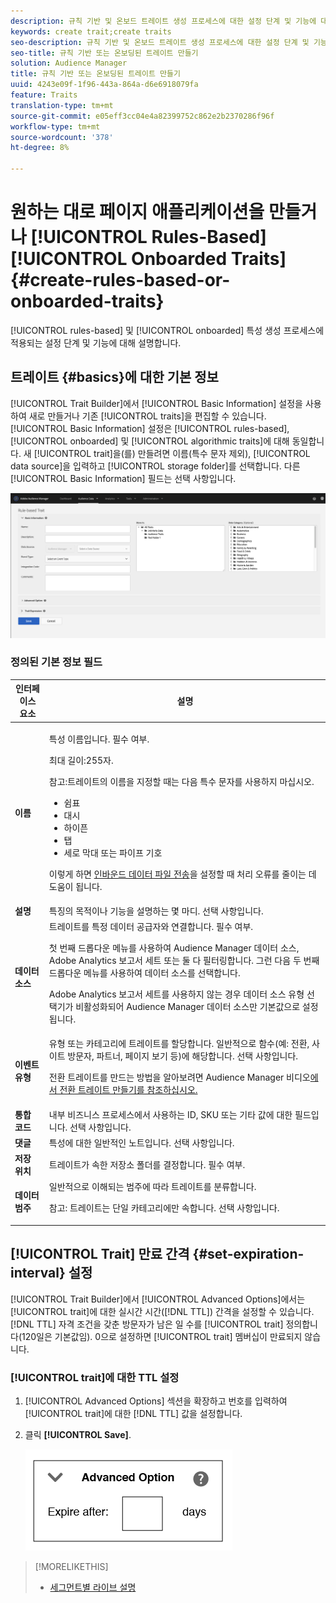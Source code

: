 ```yaml
---
description: 규칙 기반 및 온보드 트레이트 생성 프로세스에 대한 설정 단계 및 기능에 대해 설명합니다.
keywords: create trait;create traits
seo-description: 규칙 기반 및 온보드 트레이트 생성 프로세스에 대한 설정 단계 및 기능에 대해 설명합니다.
seo-title: 규칙 기반 또는 온보딩된 트레이트 만들기
solution: Audience Manager
title: 규칙 기반 또는 온보딩된 트레이트 만들기
uuid: 4243e09f-1f96-443a-864a-d6e6918079fa
feature: Traits
translation-type: tm+mt
source-git-commit: e05eff3cc04e4a82399752c862e2b2370286f96f
workflow-type: tm+mt
source-wordcount: '378'
ht-degree: 8%

---
```



# 원하는 대로 페이지 애플리케이션을 만들거나  [!UICONTROL Rules-Based][!UICONTROL Onboarded Traits]{#create-rules-based-or-onboarded-traits}

[!UICONTROL rules-based] 및 [!UICONTROL onboarded] 특성 생성 프로세스에 적용되는 설정 단계 및 기능에 대해 설명합니다.

<!-- c_tb_rules_traits.xml -->

## 트레이트 {#basics}에 대한 기본 정보

[!UICONTROL Trait Builder]에서 [!UICONTROL Basic Information] 설정을 사용하여 새로 만들거나 기존 [!UICONTROL traits]을 편집할 수 있습니다. [!UICONTROL Basic Information] 설정은 [!UICONTROL rules-based], [!UICONTROL onboarded] 및 [!UICONTROL algorithmic traits]에 대해 동일합니다. 새 [!UICONTROL trait]을(를) 만들려면 이름(특수 문자 제외), [!UICONTROL data source]을 입력하고 [!UICONTROL storage folder]를 선택합니다. 다른 [!UICONTROL Basic Information] 필드는 선택 사항입니다.

<!-- c_tb_basics.xml -->

![생성](assets/create-trait.png)

### 정의된 기본 정보 필드

<table id="table_42AEC7A5B22346C5BB996D2D36C56229"> 
 <thead> 
  <tr> 
   <th colname="col1" class="entry"> 인터페이스 요소 </th> 
   <th colname="col2" class="entry"> 설명 </th> 
  </tr> 
 </thead>
 <tbody> 
  <tr> 
   <td colname="col1"> <b><span class="uicontrol"> 이름 </span></b> </td> 
   <td colname="col2"> <p>특성 이름입니다. 필수 여부. </p> <p>최대 길이:255자. </p> <p> <p>참고:트레이트의 이름을 지정할 때는 다음 특수 문자를 사용하지 마십시오. 
      <ul id="ul_AB38A333F21A4AA9B5656CBA69BA65E3"> 
       <li id="li_0E5033B540BC41E799075845388E85A7">쉼표 </li> 
       <li id="li_B1A6C3E3FB98473A91E4675EE09460F0">대시 </li> 
       <li id="li_579302FE34B64FE0AE3C751012839229">하이픈 </li> 
       <li id="li_44890F738CC64E449CC2545D701ECBC7">탭 </li> 
       <li id="li_C203837501A94342923C99A7DAD1ED61">세로 막대 또는 파이프 기호 </li> 
      </ul> </p> </p> <p>이렇게 하면 <a href="../../integration/sending-audience-data/batch-data-transfer-explained/inbound-file-contents.md"> 인바운드 데이터 파일 전송</a>을 설정할 때 처리 오류를 줄이는 데 도움이 됩니다. </p> </td> 
  </tr> 
  <tr> 
   <td colname="col1"> <b><span class="uicontrol"> 설명</span></b> </td> 
   <td colname="col2"> 특징의 목적이나 기능을 설명하는 몇 마디. 선택 사항입니다. </td> 
  </tr> 
  <tr> 
   <td colname="col1"> <b><span class="uicontrol"> 데이터 소스</span></b> </td> 
   <td colname="col2"> 트레이트를 특정 데이터 공급자와 연결합니다. 필수 여부. <p>첫 번째 드롭다운 메뉴를 사용하여 Audience Manager 데이터 소스, Adobe Analytics 보고서 세트 또는 둘 다 필터링합니다. 그런 다음 두 번째 드롭다운 메뉴를 사용하여 데이터 소스를 선택합니다.</p><p> Adobe Analytics 보고서 세트를 사용하지 않는 경우 데이터 소스 유형 선택기가 비활성화되어 Audience Manager 데이터 소스만 기본값으로 설정됩니다.</p>  </td> 
  </tr>
   <tr> 
   <td colname="col1"> <b><span class="uicontrol"> 이벤트 유형</span></b> </td> 
   <td colname="col2"> 유형 또는 카테고리에 트레이트를 할당합니다. 일반적으로 함수(예: 전환, 사이트 방문자, 파트너, 페이지 보기 등)에 해당합니다. 선택 사항입니다. <p> 전환 트레이트를 만드는 방법을 알아보려면 Audience Manager 비디오<a href="https://docs.adobe.com/content/help/en/audience-manager-learn/tutorials/build-and-manage-audiences/traits-and-segments/creating-conversion-traits.html">에서 전환 트레이트 만들기를 참조하십시오.</a> </p></td> 
  </tr> 
  <tr> 
   <td colname="col1"> <b><span class="uicontrol"> 통합 코드</span></b> </td> 
   <td colname="col2"> 내부 비즈니스 프로세스에서 사용하는 ID, SKU 또는 기타 값에 대한 필드입니다. 선택 사항입니다. </td> 
  </tr> 
  <tr> 
   <td colname="col1"> <b><span class="uicontrol"> 댓글</span></b> </td> 
   <td colname="col2"> 특성에 대한 일반적인 노트입니다. 선택 사항입니다. </td> 
  </tr> 
  <tr> 
   <td colname="col1"> <b><span class="uicontrol"> 저장 위치</span></b> </td> 
   <td colname="col2"> 트레이트가 속한 저장소 폴더를 결정합니다. 필수 여부. </td> 
  </tr> 
  <tr> 
   <td colname="col1"> <b><span class="uicontrol"> 데이터 범주</span></b> </td> 
   <td colname="col2"> 일반적으로 이해되는 범주에 따라 트레이트를 분류합니다. <p>참고: 트레이트는 단일 카테고리에만 속합니다. 선택 사항입니다. </p> </td> 
  </tr> 
 </tbody> 
</table>

## [!UICONTROL Trait] 만료 간격 {#set-expiration-interval} 설정

[!UICONTROL Trait Builder]에서 [!UICONTROL Advanced Options]에서는 [!UICONTROL trait]에 대한 실시간 시간([!DNL TTL]) 간격을 설정할 수 있습니다. [!DNL TTL] 자격 조건을 갖춘 방문자가 남은 일 수를  [!UICONTROL trait] 정의합니다(120일은 기본값임). 0으로 설정하면 [!UICONTROL trait] 멤버십이 만료되지 않습니다.

<!-- t_tb_ttl.xml -->

### [!UICONTROL trait]에 대한 TTL 설정

1. [!UICONTROL Advanced Options] 섹션을 확장하고 번호를 입력하여 [!UICONTROL trait]에 대한 [!DNL TTL] 값을 설정합니다.
1. 클릭 **[!UICONTROL Save]**.

   ![](assets/TTL.png)

>[!MORELIKETHIS]
>
>* [세그먼트별 라이브 설명](../../features/traits/segment-ttl-explained.md)

